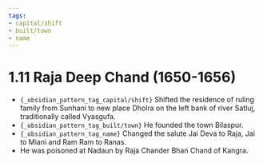 ```yaml
---
tags:
- capital/shift
- built/town
- name
---
```

   
# 1.11 Raja Deep Chand (1650-1656)   
   
- `{_obsidian_pattern_tag_capital/shift}` Shifted the residence of ruling family from Sunhani to new place Dholra on the left bank of river Satluj, traditionally called Vyasgufa.   
- `{_obsidian_pattern_tag_built/town}` He founded the town Bilaspur.   
- `{_obsidian_pattern_tag_name}` Changed the salute Jai Deva to Raja, Jai to Miani and Ram Ram to Ranas.   
- He was poisoned at Nadaun by Raja Chander Bhan Chand of Kangra.